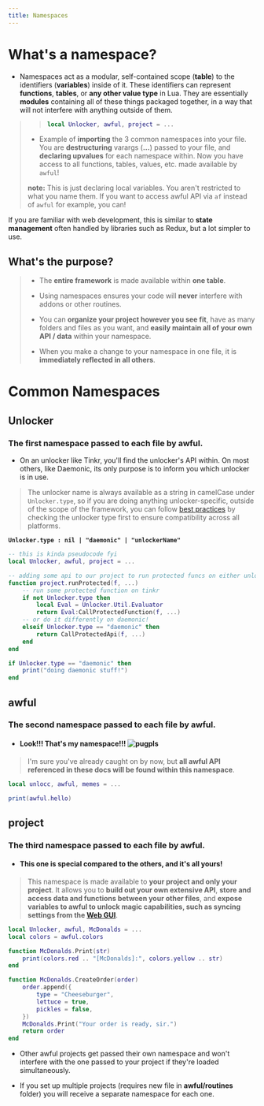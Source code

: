```yaml
---
title: Namespaces
---
```


# What's a namespace?

- Namespaces act as a modular, self-contained scope (**table**) to the identifiers (**variables**) inside of it. These identifiers can represent **functions**, **tables**, or **any other value type** in Lua. They are essentially **modules** containing all of these things packaged together, in a way that will not interfere with anything outside of them.

> > ```lua
> > local Unlocker, awful, project = ...
> > ```
>
> - Example of **importing** the 3 common namespaces into your file. You are **destructuring** varargs (**...**) passed to your file, and **declaring upvalues** for each namespace within. Now you have access to all functions, tables, values, etc. made available by `awful`!
>
> **note:** This is just declaring local variables. You aren't restricted to what you name them. If you want to access awful API via `af` instead of `awful` for example, you can!

If you are familiar with web development, this is similar to **state management** often handled by libraries such as Redux, but a lot simpler to use.

## What's the purpose?

> - The **entire framework** is made available within **one table**.
>
> - Using namespaces ensures your code will **never** interfere with addons or other routines.
>
> - You can **organize your project however you see fit**, have as many folders and files as you want, and **easily maintain all of your own API / data** within your namespace.
>
> - When you make a change to your namespace in one file, it is **immediately reflected in all others**.

# Common Namespaces

## Unlocker

### The first namespace passed to each file by awful.

- On an unlocker like Tinkr, you'll find the unlocker's API within. On most others, like Daemonic, its only purpose is to inform you which unlocker is in use.

> The unlocker name is always available as a string in camelCase under `Unlocker.type`, so if you are doing anything unlocker-specific, outside of the scope of the framework, you can follow [best practices](best-practices.md) by checking the unlocker type first to ensure compatibility across all platforms.

**`Unlocker.type : nil | "daemonic" | "unlockerName"`**

```lua
-- this is kinda pseudocode fyi
local Unlocker, awful, project = ...

-- adding some api to our project to run protected funcs on either unlocker
function project.runProtected(f, ...)
    -- run some protected function on tinkr
    if not Unlocker.type then
        local Eval = Unlocker.Util.Evaluator
        return Eval:CallProtectedFunction(f, ...)
    -- or do it differently on daemonic!
    elseif Unlocker.type == "daemonic" then
        return CallProtectedApi(f, ...)
    end
end

if Unlocker.type == "daemonic" then
    print("doing daemonic stuff!")
end
```

## awful

### The second namespace passed to each file by awful.

- #### Look!!! That's my namespace!!! ![pugpls](https://i.pinimg.com/originals/01/d9/a4/01d9a44af5aa852624b87f8f280f4942.gif ":size=40")

> I'm sure you've already caught on by now, but **all awful API referenced in these docs will be found within this namespace**.

```lua
local unlocc, awful, memes = ...

print(awful.hello)
```

## project

### The third namespace passed to each file by awful.

- #### This one is special compared to the others, and it's all yours!

> This namespace is made available to **your project and only your project**. It allows you to **build out your own extensive API**, **store and access data and functions between your other files**, and **expose variables to awful to unlock magic capabilities, such as syncing settings from the [Web GUI](web-gui.md)**.

```lua
local Unlocker, awful, McDonalds = ...
local colors = awful.colors

function McDonalds.Print(str)
    print(colors.red .. "[McDonalds]:", colors.yellow .. str)
end

function McDonalds.CreateOrder(order)
    order.append({
        type = "Cheeseburger",
        lettuce = true,
        pickles = false,
    })
    McDonalds.Print("Your order is ready, sir.")
    return order
end
```

- Other awful projects get passed their own namespace and won't interfere with the one passed to your project if they're loaded simultaneously.

- If you set up multiple projects (requires new file in **awful/routines** folder) you will receive a separate namespace for each one.
